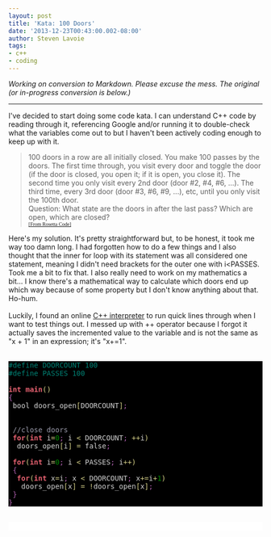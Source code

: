 ```yaml
---
layout: post
title: 'Kata: 100 Doors'
date: '2013-12-23T00:43:00.002-08:00'
author: Steven Lavoie
tags:
- c++
- coding
---
```


_Working on conversion to Markdown. Please excuse the mess. The original (or in-progress conversion is below.)_

---

<div class="tr_bq">I've decided to start doing some code kata. I can understand C++ code by reading through it, referencing Google and/or running it to double-check what the variables come out to but I haven't been actively coding enough to keep up with it.<br /><blockquote class="tr_bq"><span style="font-family: inherit;">100 doors in a row are all initially closed. You make 100 passes by the doors. The first time through, you visit every door and toggle the door (if the door is closed, you open it; if it is open, you close it). The second time you only visit every 2nd door (door #2, #4, #6, ...). The third time, every 3rd door (door #3, #6, #9, ...), etc, until you only visit the 100th door.<br />Question: What state are the doors in after the last pass? Which are open, which are closed?</span><br /><span style="font-family: Georgia, Times New Roman, serif; font-size: x-small;"><a href="http://www.rosettacode.org/" target="_blank">[From Rosetta Code]</a></span></blockquote></div><span style="background-color: white;">Here's my solution. It's pretty straightforward but, to be honest, it took me way too damn long. I had forgotten how to do a few things and I also thought that the inner for loop with its statement was all considered one statement, meaning I didn't need brackets for the outer one with i&lt;PASSES. Took me a bit to fix that.</span>&nbsp;I also really need to work on my mathematics a bit... I know there's a mathematical way to calculate which doors end up which way because of some property but I don't know anything about that. Ho-hum.<br /><br />Luckily, I found an online <a href="http://ideone.com/" target="_blank">C++ interpreter</a> to run quick lines through when I want to test things out. I messed up with&nbsp;++ operator because I forgot it actually saves the incremented value to the variable and is not the same as "x&nbsp;+ 1" in an expression; it's "x+=1".<br /><br /><pre style="background: #000000; color: #d1d1d1;"><span style="color: #008073;">#</span><span style="color: #008073;">define</span><span style="color: #008073;"> DOORCOUNT 100</span><br /><span style="color: #008073;">#</span><span style="color: #008073;">define</span><span style="color: #008073;"> PASSES 100</span><br /><br /><span style="color: #e66170; font-weight: bold;">int</span> <span style="color: #e66170; font-weight: bold;">main</span><span style="color: #d2cd86;">(</span><span style="color: #d2cd86;">)</span><br /><span style="color: #b060b0;">{</span><br /> bool doors_open<span style="color: #d2cd86;">[</span>DOORCOUNT<span style="color: #d2cd86;">]</span><span style="color: #b060b0;">;</span><br /><br /><br /> <span style="color: #9999a9;">//close doors</span><br /> <span style="color: #e66170; font-weight: bold;">for</span><span style="color: #d2cd86;">(</span><span style="color: #e66170; font-weight: bold;">int</span> i<span style="color: #d2cd86;">=</span><span style="color: #008c00;">0</span><span style="color: #b060b0;">;</span> i <span style="color: #d2cd86;">&lt;</span> DOORCOUNT<span style="color: #b060b0;">;</span> <span style="color: #d2cd86;">+</span><span style="color: #d2cd86;">+</span>i<span style="color: #d2cd86;">)</span><br />  doors_open<span style="color: #d2cd86;">[</span>i<span style="color: #d2cd86;">]</span> <span style="color: #d2cd86;">=</span> false<span style="color: #b060b0;">;</span><br /><br /> <span style="color: #e66170; font-weight: bold;">for</span><span style="color: #d2cd86;">(</span><span style="color: #e66170; font-weight: bold;">int</span> i<span style="color: #d2cd86;">=</span><span style="color: #008c00;">0</span><span style="color: #b060b0;">;</span> i <span style="color: #d2cd86;">&lt;</span> PASSES<span style="color: #b060b0;">;</span> i<span style="color: #d2cd86;">+</span><span style="color: #d2cd86;">+</span><span style="color: #d2cd86;">)</span><br /> <span style="color: #b060b0;">{</span><br />  <span style="color: #e66170; font-weight: bold;">for</span><span style="color: #d2cd86;">(</span><span style="color: #e66170; font-weight: bold;">int</span> x<span style="color: #d2cd86;">=</span>i<span style="color: #b060b0;">;</span> x <span style="color: #d2cd86;">&lt;</span> DOORCOUNT<span style="color: #b060b0;">;</span> x<span style="color: #d2cd86;">+</span><span style="color: #d2cd86;">=</span>i<span style="color: #d2cd86;">+</span><span style="color: #008c00;">1</span><span style="color: #d2cd86;">)</span><br />   doors_open<span style="color: #d2cd86;">[</span>x<span style="color: #d2cd86;">]</span> <span style="color: #d2cd86;">=</span> <span style="color: #d2cd86;">!</span>doors_open<span style="color: #d2cd86;">[</span>x<span style="color: #d2cd86;">]</span><span style="color: #b060b0;">;</span><br /> <span style="color: #b060b0;">}</span><br /><span style="color: #b060b0;">}</span><br /></pre><br /><div class="line number1 index0 alt2" style="background-color: white !important; background-image: none !important; border-bottom-left-radius: 0px !important; border-bottom-right-radius: 0px !important; border-top-left-radius: 0px !important; border-top-right-radius: 0px !important; border: 0px !important; bottom: auto !important; box-sizing: content-box !important; float: none !important; height: auto !important; left: auto !important; margin: 0px !important; min-height: inherit !important; outline: 0px !important; overflow: visible !important; padding: 0px 1em !important; position: static !important; right: auto !important; top: auto !important; vertical-align: baseline !important; width: auto !important;"><br /></div>
